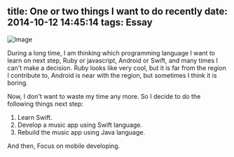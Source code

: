 title: One or two things I want to do recently
date: 2014-10-12 14:45:14
tags: Essay
---
![Image](/2014/10/12/One-or-two-things-I-want-to-do-recently/15481293376_3b4833b325_b.jpg)

During a long time, I am thinking which programming language I want to learn on next step, Ruby or javascript, Android or Swift, and many times I can't make a decision. Ruby looks like very cool, but it is far from the region I contribute to, Android is near with the region, but sometimes I think it is boring.


Now, I don't want to waste my time any more. So I decide to do the following things next step:

1. Learn Swift.
2. Develop a music app using Swift language.
3. Rebuild the music app using Java language.

And then, Focus on mobile developing.
